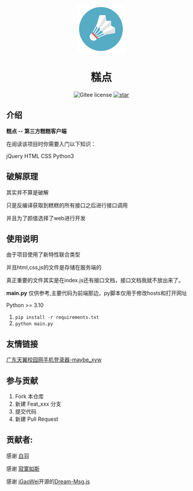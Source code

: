 <p align="center">
    <img src="./main/img/logo.png" width="128" height="128">
</p>
<h1 align="center">糕点</h1>
<p align="center">
    <a href="./LICENSE" style="text-decoration:none" >
        <img src="https://img.shields.io/badge/License-GPL--3.0-lightgrey)" alt="Gitee license"/>
    </a>
<a href='https://gitee.com/baiyu16/gaogao/stargazers'><img src='https://gitee.com/baiyu16/gaogao/badge/star.svg?theme=dark' alt='star'></img></a>
</p>

## 介绍

**糕点 -- 第三方糕糕客户端**

在阅读该项目时你需要入门以下知识：

jQuery HTML CSS Python3

## 破解原理

其实并不算是破解

只是反编译获取到糕糕的所有接口之后进行接口调用

并且为了颜值选择了web进行开发


## 使用说明

由于项目使用了新特性联合类型

并且html,css,js的文件是存储在服务端的

真正重要的文件其实是在index.js还有接口文档，接口文档我就不放出来了。

**main.py** 仅供参考,主要代码为前端那边，py脚本仅用于修改hosts和打开网址

Python >= 3.10 

1.  `pip install -r requirements.txt`
2.  `python main.py`

## 友情链接

[广东天翼校园网手机登录器-maybe_xyw](https://gitee.com/dpwgc/maybe_xyw)

## 参与贡献

1.  Fork 本仓库
2.  新建 Feat_xxx 分支
3.  提交代码
4.  新建 Pull Request

## 贡献者:

感谢 <a href="https://gitee.com/baiyu16">白羽 </a>

感谢 <a href="https://gitee.com/huang999">寂寞如斯</a> 

感谢 [iGaoWei](https://github.com/iGaoWei)开源的[Dream-Msg.js](https://github.com/iGaoWei/Dream-Msg)
